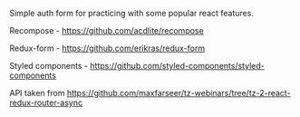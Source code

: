 Simple auth form for practicing with some popular react features.

Recompose - https://github.com/acdlite/recompose

Redux-form - https://github.com/erikras/redux-form

Styled components - https://github.com/styled-components/styled-components

API taken from https://github.com/maxfarseer/tz-webinars/tree/tz-2-react-redux-router-async

